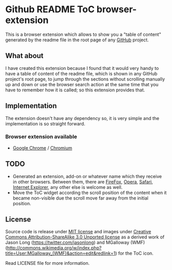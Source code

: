 Github README ToC browser-extension
========================

This is a browser extension which allows to show you a "table of content" generated by the readme file in the root page of any [GitHub](https://github.com) project.

## What about

I have created this extension because I found that it would very handy to have a table of content of the readme file, which is shown in any GitHub project's root page, to jump through the sections without scrolling manually up and down or use the browser search action at the same time that you have to remember how it is called; so this extension provides that.

## Implementation

The extension doesn't have any dependency so, it is very simple and the implementation is so straight forward.

### Browser extension available
* [Google Chrome](https://www.google.com/chrome/browser/) / [Chromium](http://www.chromium.org/Home)

## TODO
* Generated an extension, add-on or whatever name which they receive in other browsers. Between them, there are [FireFox](http://firefox.com), [Opera](http://www.opera.com/), [Safari](https://www.apple.com/uk/safari/), [Internet Explorer](http://windows.microsoft.com/en-gb/internet-explorer/download-ie), any other else is welcome as well.
* Move the ToC widget according the scroll position of the content when it became non-visible due the scroll move far away from the initial position.


## License
Source code is release under [MIT license](http://mit-license.org/) and images under [Creative Commons Attribution-ShareAlike 3.0 Unported  license](http://creativecommons.org/licenses/by-sa/3.0/deed.en) as
a derived work of Jason Long (https://twitter.com/jasonlong) and MGalloway (WMF)
(http://commons.wikimedia.org/w/index.php?title=User:MGalloway_(WMF)&action=edit&redlink=1)
for the ToC icon.

Read LICENSE file for more information.